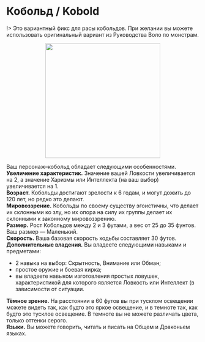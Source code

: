 # Кобольд / Kobold
!> Это вариантный фикс для расы кобольдов. При желании вы можете использовать оригинальный вариант из Руководства Воло по монстрам.
<p style="text-align: center">
  <img style="height: 300px" src="https://i.ibb.co/XjX0Xj1/210-1514058967.jpg"/>
</p>

Ваш персонаж–кобольд обладает следующими особенностями.  
**Увеличение характеристик.** Значение вашей Ловкости увеличивается на 2, а значение Харизмы или Интеллекта (на ваш выбор) увеличивается на 1.  
**Возраст.** Кобольды достигают зрелости к 6 годам, и могут дожить до 120 лет, но редко это делают.  
**Мировоззрение.** Кобольды по своему существу эгоистичны, что делает их склонными ко злу, но их опора на силу их группы делает их склонными
к законному мировоззрению.  
**Размер.** Рост Кобольдов между 2 и 3 футами, а вес от 25 до 35 фунтов. Ваш размер — Маленький.  
**Скорость.** Ваша базовая скорость ходьбы составляет 30 футов.  
**Дополнительные владения.** Вы владеете следующими навыками и предметами:
- 2 навыка на выбор: Скрытность, Внимание или Обман;
- простое оружие и боевая кирка;
- вы владеете навыком изготовления простых ловушек, характеристикой для которого является Ловкость или Интеллект (в зависимости от ситуации.  

**Тёмное зрение.** На расстоянии в 60 футов вы при тусклом освещении можете видеть так, как будто это яркое освещение,
и в темноте так, как будто это тусклое освещение. В темноте вы не можете различать цвета, только оттенки серого.  
**Языки.** Вы можете говорить, читать и писать на Общем и Драконьем языках.